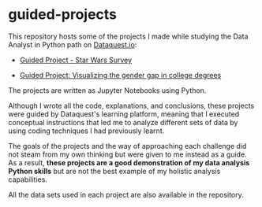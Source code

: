 # guided-projects

This repository hosts some of the projects I made while studying the Data Analyst in Python path on [Dataquest.io](https://app.dataquest.io/):

- [Guided Project - Star Wars Survey](https://github.com/jaimebibiloni/guided-projects/blob/master/Star%20Wars%20Saga:%20Revealing%20fan's%20favorites.ipynb)

- [Guided Project: Visualizing the gender gap in college degrees](https://github.com/jaimebibiloni/guided-projects/blob/master/Visualizing%20the%20gender%20gap%20in%20college%20degrees.ipynb)

The projects are written as Jupyter Notebooks using Python.

Although I wrote all the code, explanations, and conclusions, these projects were guided by Dataquest's learning platform, meaning that I executed conceptual instructions that led me to analyze different sets of data by using coding techniques I had previously learnt. 

The goals of the projects and the way of approaching each challenge did not steam from my own thinking but were given to me instead as a guide. As a result, **these projects are a good demonstration of my data analysis Python skills** but are not the best example of my holistic analysis capabilities.

All the data sets used in each project are also available in the repository.
